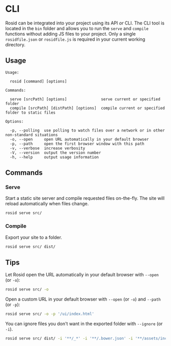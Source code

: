 # CLI

Rosid can be integrated into your project using its API *or* CLI. The CLI tool is located in the `bin` folder and allows you to run the `serve` and `compile` functions without adding JS files to your project. Only a single `rosidfile.json` or `rosidfile.js` is required in your current working directory.

## Usage

```
Usage:

  rosid [command] [options]

Commands:

  serve [srcPath] [options]               serve current or specified folder
  compile [srcPath] [distPath] [options]  compile current or specified folder to static files

Options:

  -p, --polling  use polling to watch files over a network or in other non-standard situations
  -o, --open     open URL automatically in your default browser
  -p, --path     open the first browser window with this path
  -v, --verbose  increase verbosity
  -V, --version  output the version number
  -h, --help     output usage information
```

## Commands

### Serve

Start a static site server and compile requested files on-the-fly. The site will reload automatically when files change.

```sh
rosid serve src/
```

### Compile

Export your site to a folder.

```sh
rosid serve src/ dist/
```

## Tips

Let Rosid open the URL automatically in your default browser with `--open` (or `-o`):

```sh
rosid serve src/ -o
```

Open a custom URL in your default browser with `--open` (or `-o`) and `--path` (or `-p`):

```sh
rosid serve src/ -o -p '/ui/index.html'
```

You can ignore files you don't want in the exported folder with `--ignore` (or `-i`).

```sh
rosid serve src/ dist/ -i '**/_*' -i '**/.bower.json' -i '**/assets/includes'
```